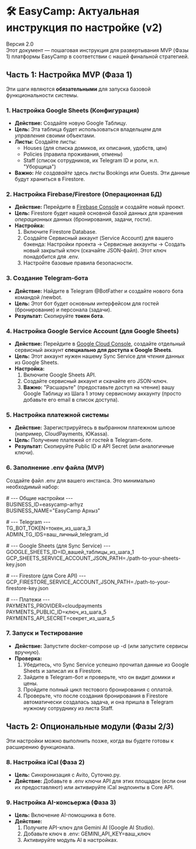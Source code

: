 # **🛠️ EasyCamp: Актуальная инструкция по настройке (v2)**

Версия 2.0  
Этот документ — пошаговая инструкция для развертывания MVP (Фазы 1\) платформы EasyCamp в соответствии с нашей финальной стратегией.

## **Часть 1: Настройка MVP (Фаза 1\)**

Эти шаги являются **обязательными** для запуска базовой функциональности системы.

### **1\. Настройка Google Sheets (Конфигурация)**

* **Действие:** Создайте новую Google Таблицу.  
* **Цель:** Эта таблица будет использоваться владельцем для *управления* своими объектами.  
* **Листы:** Создайте листы:  
  * Houses (для списка домиков, их описания, удобств, цен)  
  * Policies (правила проживания, отмены)  
  * Staff (список сотрудников, их Telegram ID и роли, н.п. "Уборщица")  
* **Важно:** *Не создавайте* здесь листы Bookings или Guests. Эти данные будут храниться в Firestore.

### **2\. Настройка Firebase/Firestore (Операционная БД)**

* **Действие:** Перейдите в [Firebase Console](https://console.firebase.google.com/) и создайте новый проект.  
* **Цель:** Firestore будет нашей основной базой данных для хранения *операционных* данных (бронирования, задачи, гости).  
* **Настройка:**  
  1. Включите Firestore Database.  
  2. Создайте Сервисный аккаунт (Service Account) для вашего бэкенда: Настройки проекта \-\> Сервисные аккаунты \-\> Создать новый закрытый ключ (скачайте JSON-файл). Этот ключ понадобится для .env.  
  3. Настройте базовые правила безопасности.

### **3\. Создание Telegram-бота**

* **Действие:** Найдите в Telegram @BotFather и создайте нового бота командой /newbot.  
* **Цель:** Этот бот будет основным интерфейсом для гостей (бронирование) и персонала (задачи).  
* **Результат:** Скопируйте **токен бота**.

### **4\. Настройка Google Service Account (для Google Sheets)**

* **Действие:** Перейдите в [Google Cloud Console](https://console.cloud.google.com/), создайте отдельный сервисный аккаунт **специально для доступа к Google Sheets**.  
* **Цель:** Этот аккаунт нужен нашему Sync Service для *чтения* данных из Google Sheets.  
* **Настройка:**  
  1. Включите Google Sheets API.  
  2. Создайте сервисный аккаунт и скачайте его JSON-ключ.  
  3. **Важно:** "Расшарьте" (предоставьте доступ на чтение) вашу Google Таблицу из Шага 1 этому сервисному аккаунту (просто добавьте его email в список доступа).

### **5\. Настройка платежной системы**

* **Действие:** Зарегистрируйтесь в выбранном платежном шлюзе (например, CloudPayments, ЮKassa).  
* **Цель:** Получение платежей от гостей в Telegram-боте.  
* **Результат:** Скопируйте Public ID и API Secret (или аналогичные ключи).

### **6\. Заполнение .env файла (MVP)**

Создайте файл .env для вашего инстанса. Это минимально необходимый набор:

\# \--- Общие настройки \---  
BUSINESS\_ID=easycamp-arhyz  
BUSINESS\_NAME="EasyCamp Архыз"

\# \--- Telegram \---  
TG\_BOT\_TOKEN=токен\_из\_шага\_3  
ADMIN\_TG\_IDS=ваш\_личный\_telegram\_id

\# \--- Google Sheets (для Sync Service) \---  
GOOGLE\_SHEETS\_ID=ID\_вашей\_таблицы\_из\_шага\_1  
GCP\_SHEETS\_SERVICE\_ACCOUNT\_JSON\_PATH=./path-to-your-sheets-key.json

\# \--- Firestore (для Core API) \---  
GCP\_FIRESTORE\_SERVICE\_ACCOUNT\_JSON\_PATH=./path-to-your-firestore-key.json

\# \--- Платежи \---  
PAYMENTS\_PROVIDER=cloudpayments  
PAYMENTS\_PUBLIC\_ID=ключ\_из\_шага\_5  
PAYMENTS\_API\_SECRET=секрет\_из\_шага\_5

### **7\. Запуск и Тестирование**

* **Действие:** Запустите docker-compose up \-d (или запустите сервисы вручную).  
* **Проверка:**  
  1. Убедитесь, что Sync Service успешно прочитал данные из Google Sheets и записал их в Firestore.  
  2. Зайдите в Telegram-бот и проверьте, что он видит домики и цены.  
  3. Пройдите полный цикл тестового бронирования с оплатой.  
  4. Проверьте, что после создания бронирования в Firestore автоматически создалась задача, и она пришла в Telegram нужному сотруднику из листа Staff.

## **Часть 2: Опциональные модули (Фазы 2/3)**

Эти настройки можно выполнить позже, когда вы будете готовы к расширению функционала.

### **8\. Настройка iCal (Фаза 2\)**

* **Цель:** Синхронизация с Avito, Суточно.ру.  
* **Действие:** Добавьте в .env ключи API для этих площадок (если они их предоставляют) или активируйте iCal эндпоинты в Core API.

### **9\. Настройка AI-консьержа (Фаза 3\)**

* **Цель:** Включение AI-помощника в боте.  
* **Действие:**  
  1. Получите API-ключ для Gemini AI (Google AI Studio).  
  2. Добавьте ключ в .env: GEMINI\_API\_KEY=ваш\_ключ  
  3. Активируйте модуль AI в настройках.